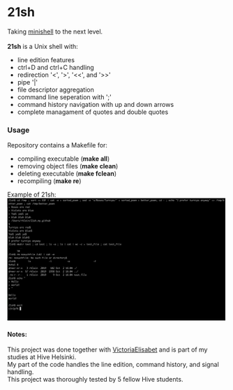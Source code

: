 # 21sh
Taking [minishell](https://github.com/robkle/minishell) to the next level.<br /><br />
**21sh** is a Unix shell with:<br />
* line edition features<br />
* ctrl+D and ctrl+C handling<br />
* redirection '<', '>', '<<', and '>>'<br />
* pipe '|'
* file descriptor aggregation
* command line seperation with ';'<br />
* command history navigation with up and down arrows<br />
* complete managament of quotes and double quotes<br />

### Usage
Repository contains a Makefile for:<br /> 
* compiling executable (**make all**)<br />
* removing object files (**make clean**)<br />
* deleting executable (**make fclean**)<br />
* recompiling (**make re**)<br />

Example of 21sh:<br />
<img src="screenshot.png" alt="example" width="500"/><br />
#### Notes:
This project was done together with [VictoriaElisabet](https://github.com/VictoriaElisabet) and is part of my studies at Hive Helsinki.<br />
My part of the code handles the line edition, command history, and signal handling. <br />
This project was thoroughly tested by 5 fellow Hive students.
